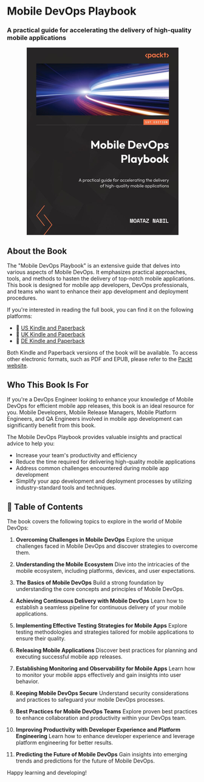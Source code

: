 # Mobile DevOps Playbook
### A practical guide for accelerating the delivery of high-quality mobile applications

<p align="center">
<img src="book-cover/book-cover.jpeg" data-canonical-src="book-cover/book-cover.jpeg" width=400 align="center" />
</p>

## About the Book

The "Mobile DevOps Playbook" is an extensive guide that delves into various aspects of Mobile DevOps. It emphasizes practical approaches, tools, and methods to hasten the delivery of top-notch mobile applications. This book is designed for mobile app developers, DevOps professionals, and teams who want to enhance their app development and deployment procedures.

If you're interested in reading the full book, you can find it on the following platforms:

- 📕 [US Kindle and Paperback](https://lnkd.in/eQ-dMceH)
- 📗 [UK Kindle and Paperback](https://lnkd.in/eqb45qDQ)
- 📘 [DE Kindle and Paperback](https://lnkd.in/eRJnZTes)

Both Kindle and Paperback versions of the book will be available. To access other electronic formats, such as PDF and EPUB, please refer to the [Packt website](https://lnkd.in/e8EcBEJg).

## Who This Book Is For

If you're a DevOps Engineer looking to enhance your knowledge of Mobile DevOps for efficient mobile app releases, this book is an ideal resource for you. Mobile Developers, Mobile Release Managers, Mobile Platform Engineers, and QA Engineers involved in mobile app development can significantly benefit from this book. 

The Mobile DevOps Playbook provides valuable insights and practical advice to help you:

- Increase your team's productivity and efficiency
- Reduce the time required for delivering high-quality mobile applications
- Address common challenges encountered during mobile app development
- Simplify your app development and deployment processes by utilizing industry-standard tools and techniques.

## 📖 Table of Contents

The book covers the following topics to explore in the world of Mobile DevOps:

1. **Overcoming Challenges in Mobile DevOps**
   Explore the unique challenges faced in Mobile DevOps and discover strategies to overcome them.

2. **Understanding the Mobile Ecosystem**
   Dive into the intricacies of the mobile ecosystem, including platforms, devices, and user expectations.

3. **The Basics of Mobile DevOps**
   Build a strong foundation by understanding the core concepts and principles of Mobile DevOps.

4. **Achieving Continuous Delivery with Mobile DevOps**
   Learn how to establish a seamless pipeline for continuous delivery of your mobile applications.

5. **Implementing Effective Testing Strategies for Mobile Apps**
   Explore testing methodologies and strategies tailored for mobile applications to ensure their quality.

6. **Releasing Mobile Applications**
   Discover best practices for planning and executing successful mobile app releases.

7. **Establishing Monitoring and Observability for Mobile Apps**
   Learn how to monitor your mobile apps effectively and gain insights into user behavior.

8. **Keeping Mobile DevOps Secure**
   Understand security considerations and practices to safeguard your mobile DevOps processes.

9. **Best Practices for Mobile DevOps Teams**
   Explore proven best practices to enhance collaboration and productivity within your DevOps team.

10. **Improving Productivity with Developer Experience and Platform Engineering**
    Learn how to enhance developer experience and leverage platform engineering for better results.

11. **Predicting the Future of Mobile DevOps**
    Gain insights into emerging trends and predictions for the future of Mobile DevOps.

Happy learning and developing!
